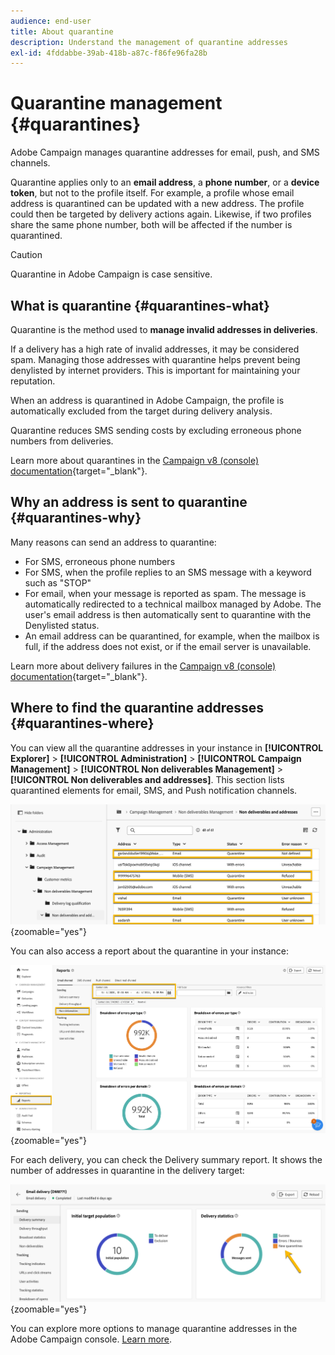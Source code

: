 ```yaml
---
audience: end-user
title: About quarantine
description: Understand the management of quarantine addresses
exl-id: 4fddabbe-39ab-418b-a87c-f86fe96fa28b
---
```

# Quarantine management {#quarantines}

Adobe Campaign manages quarantine addresses for email, push, and SMS channels.

Quarantine applies only to an **email address**, a **phone number**, or a **device token**, but not to the profile itself. For example, a profile whose email address is quarantined can be updated with a new address. The profile could then be targeted by delivery actions again. Likewise, if two profiles share the same phone number, both will be affected if the number is quarantined.

>[!CAUTION]
>
>Quarantine in Adobe Campaign is case sensitive.

## What is quarantine {#quarantines-what}

Quarantine is the method used to **manage invalid addresses in deliveries**.

If a delivery has a high rate of invalid addresses, it may be considered spam. Managing those addresses with quarantine helps prevent being denylisted by internet providers. This is important for maintaining your reputation.

When an address is quarantined in Adobe Campaign, the profile is automatically excluded from the target during delivery analysis.

Quarantine reduces SMS sending costs by excluding erroneous phone numbers from deliveries.

Learn more about quarantines in the [Campaign v8 (console) documentation](https://experienceleague.adobe.com/en/docs/campaign/campaign-v8/send/failures/quarantines){target="_blank"}.

## Why an address is sent to quarantine {#quarantines-why}

Many reasons can send an address to quarantine: 

* For SMS, erroneous phone numbers
* For SMS, when the profile replies to an SMS message with a keyword such as "STOP"
* For email, when your message is reported as spam. The message is automatically redirected to a technical mailbox managed by Adobe. The user's email address is then automatically sent to quarantine with the Denylisted status.
* An email address can be quarantined, for example, when the mailbox is full, if the address does not exist, or if the email server is unavailable.

Learn more about delivery failures in the [Campaign v8 (console) documentation](https://experienceleague.adobe.com/en/docs/campaign/campaign-v8/send/failures/delivery-failures){target="_blank"}.

## Where to find the quarantine addresses {#quarantines-where}

You can view all the quarantine addresses in your instance in **[!UICONTROL Explorer]** > **[!UICONTROL Administration]** > **[!UICONTROL Campaign Management]** > **[!UICONTROL Non deliverables Management]** > **[!UICONTROL Non deliverables and addresses]**. This section lists quarantined elements for email, SMS, and Push notification channels.

![Quarantine location in Adobe Campaign interface](assets/quarantine_location.png){zoomable="yes"}

You can also access a report about the quarantine in your instance:

![Quarantine reports in Adobe Campaign interface](assets/quarantine_reports.png){zoomable="yes"}

For each delivery, you can check the Delivery summary report. It shows the number of addresses in quarantine in the delivery target:

![Delivery summary report showing quarantined addresses](assets/quarantine_delivery.png){zoomable="yes"}

You can explore more options to manage quarantine addresses in the Adobe Campaign console. [Learn more](https://experienceleague.adobe.com/en/docs/campaign/campaign-v8/send/failures/quarantines#access-quarantined-addresses).